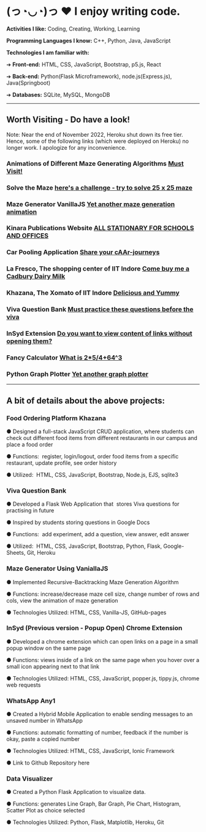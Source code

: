 # (っ◔◡◔)っ ♥ I enjoy writing code.

**Activities I like:** Coding, Creating, Working, Learning

**Programming Languages I know:** C++, Python, Java, JavaScript

**Technologies I am familiar with:**

➔ **Front-end:** HTML, CSS, JavaScript, Bootstrap, p5.js, React

➔ **Back-end:** Python(Flask Microframework), node.js(Express.js), Java(Springboot)

➔ **Databases:** SQLite, MySQL, MongoDB

<hr/>

## Worth Visiting - Do have a look!

Note: Near the end of November 2022, Heroku shut down its free tier. Hence, some of the following links (which were deployed on Heroku) no longer work. I apologize for any inconvenience.

### Animations of Different Maze Generating Algorithms [Must Visit!](https://shaikh-ubaid.github.io/Implementation-and-Analysis-of-Maze-Generating-Algorithms/index)
### Solve the Maze [here's a challenge - try to solve 25 x 25 maze](https://shaikh-ubaid.github.io/Maze-Generator-Using-VanillaJS/index.html)
### Maze Generator VanillaJS [Yet another maze generation animation](https://shaikh-ubaid.github.io/Maze-Generator-Using-VanillaJS/animation.html)
### Kinara Publications Website [ALL STATIONARY FOR SCHOOLS AND OFFICES](https://kinara-publications.github.io/website/)
### Car Pooling Application [Share your cAAr-journeys](https://github.com/Unite-On-Wheels/CarPooling)
### La Fresco, The shopping center of IIT Indore [Come buy me a Cadbury Dairy Milk](http://la-fresco.herokuapp.com/)
### Khazana, The Xomato of IIT Indore [Delicious and Yummy](https://khazana.herokuapp.com/)
### Viva Question Bank [Must practice these questions before the viva](https://practice-questions.herokuapp.com/)
### InSyd Extension [Do you want to view content of links without opening them?](https://chrome.google.com/webstore/detail/popup-open/kahnmidddbephipngcmppdgeffcmhhma?hl=en)
### Fancy Calculator [What is 2*5/4+64^3](https://shaikh-ubaid.github.io/Cal-C-My-Fancy-Calculator/)
### Python Graph Plotter [Yet another graph plotter](https://python-graph-plotter.herokuapp.com/)
<!-- ### IIT Indore Library Website [IITI Library Website, kind of mirror reflection of original](https://shaikh-ubaid.github.io/IITIWebsite/Library)
### IIT Indore Website [If I had developed the IITI website, then it would be like this](https://shaikh-ubaid.github.io/IITIWebsite/)
 -->
<hr/>


## A bit of details about the above projects:

### Food Ordering Platform Khazana
● Designed a full-stack JavaScript CRUD application, where students can check out different food items from different
restaurants in our campus and place a food order

● Functions: ​ register, login/logout, order food items from a specific restaurant, update profile, see order history

● Utilized: ​ HTML, CSS, JavaScript, Bootstrap, Node.js, EJS, sqlite3


### Viva Question Bank
● Developed a Flask Web Application that ​ stores Viva questions for practising in future

● Inspired by students storing questions in Google Docs

● Functions: ​ add experiment, add a question, view answer, edit answer

● Utilized: ​ HTML, CSS, JavaScript, Bootstrap, Python, Flask, Google-Sheets, Git, Heroku



### Maze Generator Using VaniallaJS
● Implemented Recursive-Backtracking Maze Generation Algorithm

● Functions:  increase/decrease maze cell size, change number of rows and cols, view the animation of maze generation

● Technologies Utilized:  HTML, CSS, Vanilla-JS, GitHub-pages


### InSyd (Previous version - Popup Open) Chrome Extension
● Developed a chrome extension which can open links on a page in a small popup window on the same page

● Functions: views inside of a link on the same page when you hover over a small icon appearing next to that link

● Technologies Utilized: HTML, CSS, JavaScript, popper.js, tippy.js, chrome web requests



### WhatsApp Any1
● Created a Hybrid Mobile Application to enable sending messages to an unsaved number in WhatsApp

● Functions: automatic formatting of number, feedback if the number is okay, paste a copied number

● Technologies Utilized: HTML, CSS, JavaScript, Ionic Framework

● Link to Github Repository here

### Data Visualizer
● Created a Python Flask Application to visualize data.

● Functions: generates Line Graph, Bar Graph, Pie Chart, Histogram, Scatter Plot as choice selected

● Technologies Utilized: Python, Flask, Matplotlib, Heroku, Git
